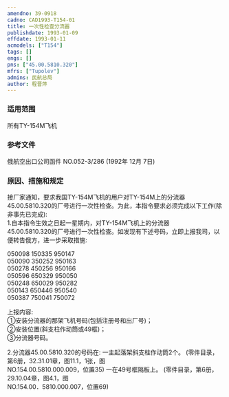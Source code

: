 ```yaml
---
amendno: 39-0918  
cadno: CAD1993-T154-01  
title: 一次性检查分流器  
publishdate: 1993-01-09  
effdate: 1993-01-11  
acmodels: ["T154"]  
tags: []  
engs: []  
pns: ["45.00.5810.320"]  
mfrs: ["Tupolev"]  
admins: 民航总局  
author: 程晋萍  
---
```

  
### 适用范围  
所有TY-154M飞机  
  
<!--more-->  
### 参考文件  
  俄航空出口公司函件 NO.052-3/286 (1992年 12月 7日)  
  
### 原因、措施和规定  

  接厂家通知，要求我国TY-154M飞机的用户对TY-154M上的分流器  
45.00.5810.320的厂号进行一次性检查。为此，本指令要求必须完成以下工作(除非事先已完成):  
  1.自本指令生效之日起一星期内，对TY-154M飞机上的分流器  
45.00.5810.320的厂号进行一次性检查。如发现有下述号码，立即上报我司，以便转告俄方，进一步采取措施:  
  
050098  150335  950147  
050090  350252  950163  
050278  450256  950166  
050596  650329  950050  
050248  650029  950282  
050143  650446  950540  
050387  750041  750072  
  
  上报内容:  
  ①安装分流器的那架飞机号码(包括注册号和出厂号)；  
  ②安装位置(斜支柱作动筒或49框)；  
  ③分流器号码。  
  
  2.分流器45.00.5810.320的号码在:     一主起落架斜支柱作动筒2个。 (零件目录，第6册，32.31.01章，图11.1，1张，图  
NO.154.00.5810.000.009，位置35)     一在49号框隔板上。 (零件目录，第6册，29.10.04章，图4.1，图  
NO.154.00．5810.000.007，位置69)  
